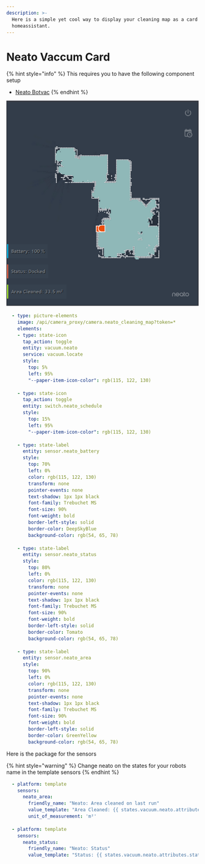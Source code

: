 ```yaml
---
description: >-
  Here is a simple yet cool way to display your cleaning map as a card in
  homeassistant.
---
```


# Neato Vaccum Card

{% hint style="info" %}
This requires you to have the following component setup

* [Neato Botvac](https://www.home-assistant.io/components/neato/)
{% endhint %}

![](.gitbook/assets/image%20%281%29.png)

```yaml
  - type: picture-elements
    image: /api/camera_proxy/camera.neato_cleaning_map?token=*
    elements:
    - type: state-icon
      tap_action: toggle
      entity: vacuum.neato
      service: vacuum.locate
      style:
        top: 5%
        left: 95%
        "--paper-item-icon-color": rgb(115, 122, 130)

    - type: state-icon
      tap_action: toggle
      entity: switch.neato_schedule
      style:
        top: 15%
        left: 95%
        "--paper-item-icon-color": rgb(115, 122, 130)

    - type: state-label
      entity: sensor.neato_battery
      style:
        top: 70%
        left: 0%
        color: rgb(115, 122, 130)
        transform: none
        pointer-events: none
        text-shadow: 1px 1px black
        font-family: Trebuchet MS
        font-size: 90%
        font-weight: bold
        border-left-style: solid
        border-color: DeepSkyBlue
        background-color: rgb(54, 65, 78)
        
    - type: state-label
      entity: sensor.neato_status
      style:
        top: 80%
        left: 0%
        color: rgb(115, 122, 130)
        transform: none
        pointer-events: none
        text-shadow: 1px 1px black
        font-family: Trebuchet MS
        font-size: 90%
        font-weight: bold
        border-left-style: solid
        border-color: Tomato
        background-color: rgb(54, 65, 78)

    - type: state-label
      entity: sensor.neato_area
      style:
        top: 90%
        left: 0%
        color: rgb(115, 122, 130)
        transform: none
        pointer-events: none
        text-shadow: 1px 1px black
        font-family: Trebuchet MS
        font-size: 90%
        font-weight: bold
        border-left-style: solid
        border-color: GreenYellow
        background-color: rgb(54, 65, 78)
```

Here is the package for the sensors

{% hint style="warning" %}
Change neato on the states for your robots name in the template sensors
{% endhint %}

```yaml
  - platform: template
    sensors:
      neato_area:
        friendly_name: "Neato: Area cleaned on last run"
        value_template: "Area Cleaned: {{ states.vacuum.neato.attributes.clean_area | round(1) }}"
        unit_of_measurement: 'm²'

  - platform: template
    sensors:
      neato_status:
        friendly_name: "Neato: Status"
        value_template: "Status: {{ states.vacuum.neato.attributes.status }}"
```



